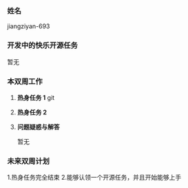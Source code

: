 ### 姓名

jiangziyan-693

### 开发中的快乐开源任务

暂无
### 本双周工作

1. **热身任务 1**
git

2. **热身任务 2**


3. **问题疑惑与解答**

   暂无

### 未来双周计划

1.热身任务完全结束
2.能够认领一个开源任务，并且开始能够上手
